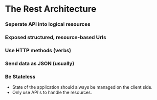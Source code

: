# The Rest Architecture

### Seperate API into logical resources

### Exposed structured, resource-based Urls

### Use HTTP methods (verbs)

### Send data as JSON (usually)

### Be Stateless

- State of the application should always be managed on the client side.
- Only use API's to handle the resources.
